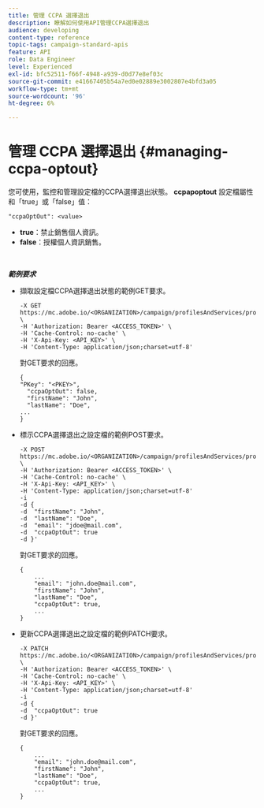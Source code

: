 ```yaml
---
title: 管理 CCPA 選擇退出
description: 瞭解如何使用API管理CCPA選擇退出
audience: developing
content-type: reference
topic-tags: campaign-standard-apis
feature: API
role: Data Engineer
level: Experienced
exl-id: bfc52511-f66f-4948-a939-d0d77e8ef03c
source-git-commit: e41667405b54a7ed0e02889e3002807e4bfd3a05
workflow-type: tm+mt
source-wordcount: '96'
ht-degree: 6%

---
```


# 管理 CCPA 選擇退出 {#managing-ccpa-optout}

您可使用，監控和管理設定檔的CCPA選擇退出狀態。 **ccpapoptout** 設定檔屬性和「true」或「false」值：

`"ccpaOptOut": <value>`

* **true**：禁止銷售個人資訊。
* **false**：授權個人資訊銷售。

<!--The “CCPA Opt-Out” attribute is only available starting 19.4. For 19.3 environments, you need to extend the Profiles resource and add a boolean field. This field will be added to the API with the chosen label. We suggest you use “Opt-Out for CCPA”.
>
>For more on this, refer to the [Managing Privacy requests documentation](../../start/using/privacy-requests.md#sale-of-personal-information-ccpa).-->

<br/>

***範例要求***

* 擷取設定檔CCPA選擇退出狀態的範例GET要求。

  ```
  -X GET https://mc.adobe.io/<ORGANIZATION>/campaign/profilesAndServices/profile/<PKEY> \
  -H 'Authorization: Bearer <ACCESS_TOKEN>' \
  -H 'Cache-Control: no-cache' \
  -H 'X-Api-Key: <API_KEY>' \
  -H 'Content-Type: application/json;charset=utf-8'
  ```

  對GET要求的回應。

  ```
  {
  "PKey": "<PKEY>",
    "ccpaOptOut": false,
    "firstName": "John",
    "lastName": "Doe",
  ...
  }
  ```

* 標示CCPA選擇退出之設定檔的範例POST要求。

  ```
  -X POST https://mc.adobe.io/<ORGANIZATION>/campaign/profilesAndServices/profile/ \
  -H 'Authorization: Bearer <ACCESS_TOKEN>' \
  -H 'Cache-Control: no-cache' \
  -H 'X-Api-Key: <API_KEY>' \
  -H 'Content-Type: application/json;charset=utf-8'
  -i
  -d {
  -d  "firstName": "John",
  -d  "lastName": "Doe",
  -d  "email": "jdoe@mail.com",
  -d  "ccpaOptOut": true
  -d }'
  ```

  對GET要求的回應。

  ```
  {
      ...
      "email": "john.doe@mail.com",
      "firstName": "John",
      "lastName": "Doe",
      "ccpaOptOut": true,
      ...
  }
  ```

* 更新CCPA選擇退出之設定檔的範例PATCH要求。

  ```
  -X PATCH https://mc.adobe.io/<ORGANIZATION>/campaign/profilesAndServices/profile/<PKEY> \
  -H 'Authorization: Bearer <ACCESS_TOKEN>' \
  -H 'Cache-Control: no-cache' \
  -H 'X-Api-Key: <API_KEY>' \
  -H 'Content-Type: application/json;charset=utf-8'
  -i
  -d {
  -d  "ccpaOptOut": true
  -d }'
  ```

  對GET要求的回應。

  ```
  {
      ...
      "email": "john.doe@mail.com",
      "firstName": "John",
      "lastName": "Doe",
      "ccpaOptOut": true,
      ...
  }
  ```
